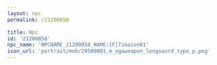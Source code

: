 ```yaml
---
layout: npc
permalink: /21200058

title: Npc
id: '21200058'
npc_name: 'NPCNAME_21200058_NAME:[F]Timaion01'
icon_url: 'portrait/mob/29500001_m_egoweapon_longsword_type_p.png'
---
```

